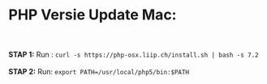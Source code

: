 <h1>PHP Versie Update Mac:</h1>
<Br>
<Br>
<b>STAP 1:</b>
  Run : <code>curl -s https://php-osx.liip.ch/install.sh | bash -s 7.2</code><br>
<br>
<b>STAP 2:</b>
  Run: <code>export PATH=/usr/local/php5/bin:$PATH</code>
